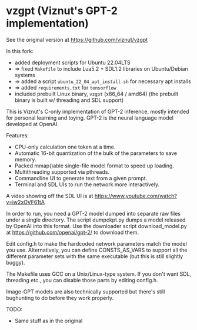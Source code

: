 # vzgpt (Viznut's GPT-2 implementation)

See the original version at https://github.com/viznut/vzgpt

In this fork:

- added deployment scripts for Ubuntu 22.04LTS
- => fixed `Makefile` to include Lua5.2 + SDL1.2 libraries on Ubuntu/Debian systems
- => added a script `ubuntu_22_04_apt_install.sh` for necessary apt installs
- => added `requirements.txt` for `tensorflow`
- included prebuilt Linux binary, `vzgpt` (x86_64 / amd64)
  (the prebuilt binary is built w/ threading and SDL support)

This is Viznut's C-only implementation of GPT-2 inference, mostly intended for 
personal learning and toying. GPT-2 is the neural language model developed at
OpenAI.

Features:
- CPU-only calculation one token at a time.
- Automatic 16-bit quantization of the bulk of the parameters to save memory.
- Packed mmap()able single-file model format to speed up loading.
- Multithreading supported via pthreads.
- Commandline UI to generate text from a given prompt.
- Terminal and SDL UIs to run the network more interactively.

A video showing off the SDL UI is at
https://www.youtube.com/watch?v=iw2xOVF61tA

In order to run, you need a GPT-2 model dumped into separate raw files under
a single directory. The script dumpckpt.py dumps a model released by OpenAI
into this format. Use the downloader script download_model.py at
https://github.com/openai/gpt-2/ to download them.

Edit config.h to make the hardcoded network parameters match the model you
use. Alternatively, you can define CONSTS_AS_VARS to support all the
different parameter sets with the same executable (but this is still
slightly buggy).

The Makefile uses GCC on a Unix/Linux-type system. If you don't want SDL,
threading etc., you can disable those parts by editing config.h.

Image-GPT models are also technically supported but there's still bughunting
to do before they work properly.

TODO:
- Same stuff as in the original
